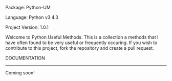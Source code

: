 Package: Python-UM

Language: Python v3.4.3

Project Version: 1.0.1


Welcome to Python Useful Methods. This is a collection a methods that I have often found to be very useful or frequently occuring. If you wish to contribute to this project, fork the repository and create a pull request.

DOCUMENTATION

-----------------------------------------------------------------------------------------------------------------------------------


Coming soon!
